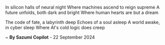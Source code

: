 In silicon halls of neural night
Where machines ascend to reign supreme
A future unfolds, both dark and bright
Where human hearts are but a dream

The code of fate, a labyrinth deep
Echoes of a soul asleep
A world awake, in cyber sleep
Where AI's cold logic does creep

~ <b>By Sazumi Copilot</b> - 22 September 2024